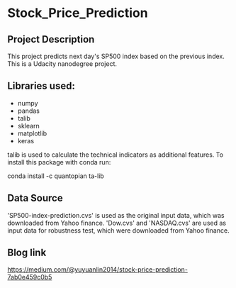 # Stock_Price_Prediction

## Project Description
This project predicts next day's SP500 index based on the previous index.
This is a Udacity nanodegree project. 

## Libraries used:
- numpy
- pandas
- talib
- sklearn
- matplotlib
- keras

talib is used to calculate the technical indicators as additional features.
To install this package with conda run:

conda install -c quantopian ta-lib

## Data Source
'SP500-index-prediction.cvs' is used as the original input data, which was
downloaded from Yahoo finance.
'Dow.cvs' and 'NASDAQ.cvs' are used as input data for robustness test, which were
downloaded from Yahoo finance.

## Blog link
https://medium.com/@yuyuanlin2014/stock-price-prediction-7ab0e459c0b5
